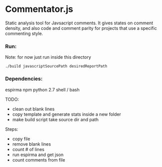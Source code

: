 # Commentator.js

Static analysis tool for Javsacript comments. It gives states on comment density, and also code and comment parity for projects that use a specific commenting style.



### Run:

Note: for now just run inside this directory

``` ./build javascriptSourcePath desiredReportPath  ```


### Dependencies:

espirma
npm
python 2.7
shell / bash


TODO:
 - clean out blank lines
 - copy template and generate stats inside a new folder
 - make build script take source dir and path

Steps:
- copy file
- remove blank lines
- count # of lines
- run espirma and get json 
- count comments from file


